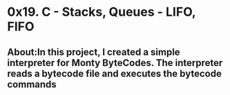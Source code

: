 # 0x19. C - Stacks, Queues - LIFO, FIFO

<!--horizontal line--->

## About:In this project, I created a simple interpreter for Monty ByteCodes. The interpreter reads a bytecode file and executes the bytecode commands

